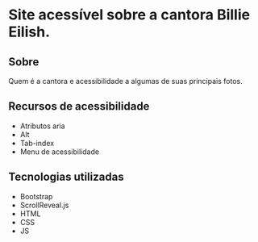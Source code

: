 # Site acessível sobre a cantora Billie Eilish.
## Sobre
Quem é a cantora e acessibilidade a algumas de suas principais fotos.
## Recursos de acessibilidade
- Atributos aria
- Alt
- Tab-index
- Menu de acessibilidade
## Tecnologias utilizadas
- Bootstrap
- ScrollReveal.js
- HTML
- CSS
- JS
